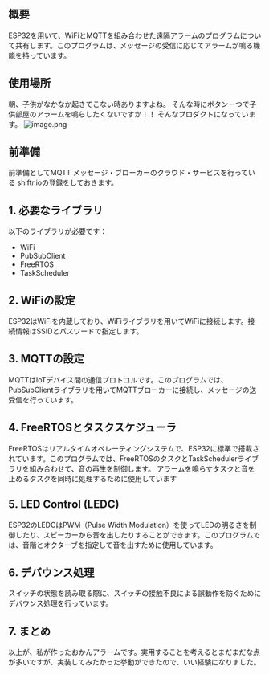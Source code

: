 ## 概要
ESP32を用いて、WiFiとMQTTを組み合わせた遠隔アラームのプログラムについて共有します。このプログラムは、メッセージの受信に応じてアラームが鳴る機能を持っています。

## 使用場所
朝、子供がなかなか起きてこない時ありますよね。
そんな時にボタン一つで子供部屋のアラームを鳴らしたくないですか！！
そんなプロダクトになっています。
![image.png](https://qiita-image-store.s3.ap-northeast-1.amazonaws.com/0/2985443/2ad33a63-7b57-3b57-0976-cd9d0328ee93.png)

## 前準備
前準備としてMQTT メッセージ・ブローカーのクラウド・サービスを行っている shiftr.ioの登録をしておきます。

## 1. 必要なライブラリ

以下のライブラリが必要です：

- WiFi
- PubSubClient
- FreeRTOS
- TaskScheduler

## 2. WiFiの設定

ESP32はWiFiを内蔵しており、WiFiライブラリを用いてWiFiに接続します。接続情報はSSIDとパスワードで指定します。

## 3. MQTTの設定

MQTTはIoTデバイス間の通信プロトコルです。このプログラムでは、PubSubClientライブラリを用いてMQTTブローカーに接続し、メッセージの送受信を行っています。

## 4. FreeRTOSとタスクスケジューラ

FreeRTOSはリアルタイムオペレーティングシステムで、ESP32に標準で搭載されています。このプログラムでは、FreeRTOSのタスクとTaskSchedulerライブラリを組み合わせて、音の再生を制御します。
アラームを鳴らすタスクと音を止めるタスクを同時に処理するために使用しています

## 5. LED Control (LEDC)

ESP32のLEDCはPWM（Pulse Width Modulation）を使ってLEDの明るさを制御したり、スピーカーから音を出したりすることができます。このプログラムでは、音階とオクターブを指定して音を出すために使用しています。

## 6. デバウンス処理

スイッチの状態を読み取る際に、スイッチの接触不良による誤動作を防ぐためにデバウンス処理を行っています。

## 7. まとめ

以上が、私が作ったおかんアラームです。実用することを考えるとまだまだな点が多いですが、実装してみたかった挙動ができたので、いい経験になりました。
